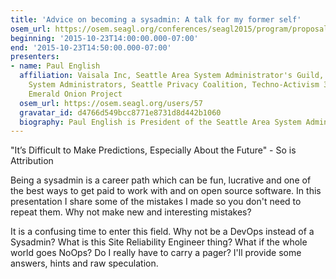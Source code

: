 ```yaml
---
title: 'Advice on becoming a sysadmin: A talk for my former self'
osem_url: https://osem.seagl.org/conferences/seagl2015/program/proposals/40
beginning: '2015-10-23T14:00:00.000-07:00'
end: '2015-10-23T14:50:00.000-07:00'
presenters:
- name: Paul English
  affiliation: Vaisala Inc, Seattle Area System Administrator's Guild, League of Professional
    System Administrators, Seattle Privacy Coalition, Techno-Activism 3rd Mondays,
    Emerald Onion Project
  osem_url: https://osem.seagl.org/users/57
  gravatar_id: d4766d549bcc8771e8731d8d442b1060
  biography: Paul English is President of the Seattle Area System Administrator's Guild, Board Member for the League of Professional System Administrators, and multi-year organizer of the Cascadia IT Conference.  Paul also works as a system administrator and manager at Vaisala Inc, creating weather forecasts for wind, solar and hydro power.
---
```


"It’s Difficult to Make Predictions, Especially About the Future" - So is Attribution

Being a sysadmin is a career path which can be fun, lucrative and one of the best ways to get paid to work with and on open source software. In this presentation I share some of the mistakes I made so you don't need to repeat them. Why not make new and interesting mistakes?

It is a confusing time to enter this field. Why not be a DevOps instead of a Sysadmin? What is this Site Reliability Engineer thing? What if the whole world goes NoOps? Do I really have to carry a pager? I'll provide some answers, hints and raw speculation.
